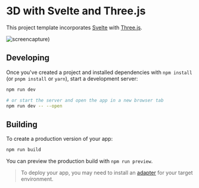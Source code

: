 # 3D with Svelte and Three.js

This project template incorporates [Svelte](https://svelte.dev) with [Three.js](https://threejs.org/).

![screencapture](https://user-images.githubusercontent.com/1213591/188254873-82f8786d-e3cb-421c-8cb8-27462481fc85.gif))

## Developing

Once you've created a project and installed dependencies with `npm install` (or `pnpm install` or `yarn`), start a development server:

```bash
npm run dev

# or start the server and open the app in a new browser tab
npm run dev -- --open
```

## Building

To create a production version of your app:

```bash
npm run build
```

You can preview the production build with `npm run preview`.

> To deploy your app, you may need to install an [adapter](https://kit.svelte.dev/docs/adapters) for your target environment.
